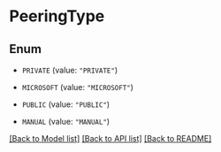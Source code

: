 # PeeringType

## Enum


* `PRIVATE` (value: `"PRIVATE"`)

* `MICROSOFT` (value: `"MICROSOFT"`)

* `PUBLIC` (value: `"PUBLIC"`)

* `MANUAL` (value: `"MANUAL"`)


[[Back to Model list]](../README.md#documentation-for-models) [[Back to API list]](../README.md#documentation-for-api-endpoints) [[Back to README]](../README.md)


